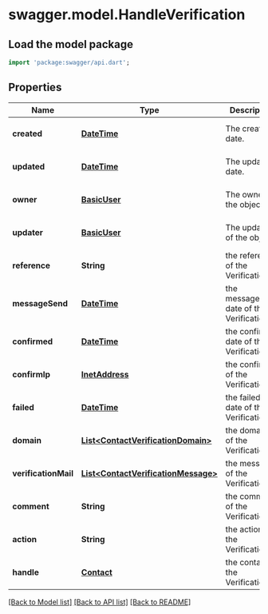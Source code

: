 # swagger.model.HandleVerification

## Load the model package
```dart
import 'package:swagger/api.dart';
```

## Properties
Name | Type | Description | Notes
------------ | ------------- | ------------- | -------------
**created** | [**DateTime**](DateTime.md) | The created date. | [optional] [default to null]
**updated** | [**DateTime**](DateTime.md) | The updated date. | [optional] [default to null]
**owner** | [**BasicUser**](BasicUser.md) | The owner of the object. | [optional] [default to null]
**updater** | [**BasicUser**](BasicUser.md) | The updater of the object. | [optional] [default to null]
**reference** | **String** | the reference of the Verification | [optional] [default to null]
**messageSend** | [**DateTime**](DateTime.md) | the messageSend date of the Verification | [optional] [default to null]
**confirmed** | [**DateTime**](DateTime.md) | the confirmed date of the Verification | [optional] [default to null]
**confirmIp** | [**InetAddress**](InetAddress.md) | the confirmIp of the Verification | [default to null]
**failed** | [**DateTime**](DateTime.md) | the failed date of the Verification | [optional] [default to null]
**domain** | [**List&lt;ContactVerificationDomain&gt;**](ContactVerificationDomain.md) | the domains of the Verification | [optional] [default to []]
**verificationMail** | [**List&lt;ContactVerificationMessage&gt;**](ContactVerificationMessage.md) | the messages of the Verification | [optional] [default to []]
**comment** | **String** | the comment of the Verification | [optional] [default to null]
**action** | **String** | the action of the Verification | [optional] [default to null]
**handle** | [**Contact**](Contact.md) | the contact of the Verification | [default to null]

[[Back to Model list]](../README.md#documentation-for-models) [[Back to API list]](../README.md#documentation-for-api-endpoints) [[Back to README]](../README.md)


